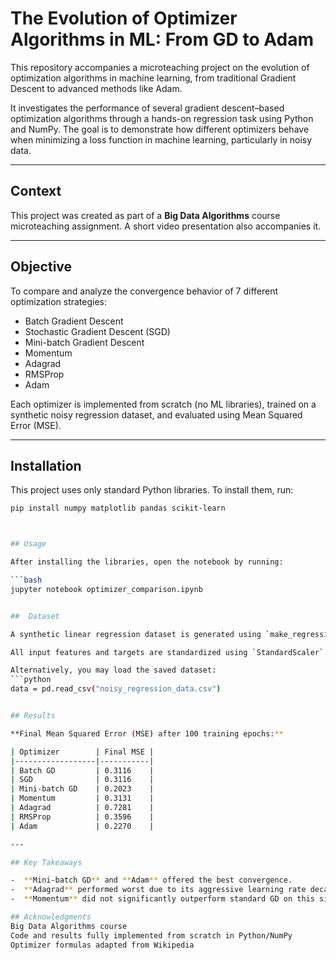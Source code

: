 # The Evolution of Optimizer Algorithms in ML: From GD to Adam

This repository accompanies a microteaching project on the evolution of optimization algorithms in machine learning, from traditional Gradient Descent to advanced methods like Adam.

It investigates the performance of several gradient descent–based optimization algorithms through a hands-on regression task using Python and NumPy. The goal is to demonstrate how different optimizers behave when minimizing a loss function in machine learning, particularly in noisy data.

---

##  Context

This project was created as part of a **Big Data Algorithms** course microteaching assignment. A short video presentation also accompanies it.

---

##  Objective

To compare and analyze the convergence behavior of 7 different optimization strategies:

- Batch Gradient Descent
- Stochastic Gradient Descent (SGD)
- Mini-batch Gradient Descent
- Momentum
- Adagrad
- RMSProp
- Adam

Each optimizer is implemented from scratch (no ML libraries), trained on a synthetic noisy regression dataset, and evaluated using Mean Squared Error (MSE).

---

##  Installation

This project uses only standard Python libraries. To install them, run:

```bash
pip install numpy matplotlib pandas scikit-learn



## Usage

After installing the libraries, open the notebook by running:

```bash
jupyter notebook optimizer_comparison.ipynb


##  Dataset

A synthetic linear regression dataset is generated using `make_regression()` from `sklearn.datasets`, with added Gaussian noise (`noise=40`) to simulate a more challenging and realistic optimization landscape.

All input features and targets are standardized using `StandardScaler` to ensure fair comparison between optimizers, especially those sensitive to gradient scale like Adam and Adagrad.

Alternatively, you may load the saved dataset:
```python
data = pd.read_csv("noisy_regression_data.csv")


## Results

**Final Mean Squared Error (MSE) after 100 training epochs:**

| Optimizer        | Final MSE |
|------------------|-----------|
| Batch GD         | 0.3116    |
| SGD              | 0.3116    |
| Mini-batch GD    | 0.2023    |
| Momentum         | 0.3131    |
| Adagrad          | 0.7281    |
| RMSProp          | 0.3596    |
| Adam             | 0.2270    |

---

## Key Takeaways

-  **Mini-batch GD** and **Adam** offered the best convergence.
-  **Adagrad** performed worst due to its aggressive learning rate decay.
-  **Momentum** did not significantly outperform standard GD on this simple regression task.

## Acknowledgments
Big Data Algorithms course
Code and results fully implemented from scratch in Python/NumPy
Optimizer formulas adapted from Wikipedia
